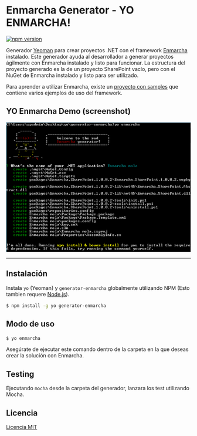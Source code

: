 # Enmarcha Generator - YO ENMARCHA!
[![npm version](https://badge.fury.io/js/generator-enmarcha.svg)](https://badge.fury.io/js/generator-enmarcha)

Generador [Yeoman](http://yeoman.io) para crear proyectos .NET con el framework [Enmarcha](https://github.com/Encamina/Enmarcha-SharePoint) instalado. Este generador ayuda al desarrollador a generar proyectos ágilmente con Enmarcha instalado y listo para funcionar. La estructura
del proyecto generado es la de un proyecto SharePoint vacío, pero con el NuGet de Enmarcha instalado y listo para ser utilizado.

Para aprender a utilizar Enmarcha, existe un [proyecto con samples](https://github.com/Encamina/Enmarcha-SharePoint/tree/master/Samples) que contiene varios ejemplos de uso del framework.

## YO Enmarcha Demo (screenshot)
![](https://raw.githubusercontent.com/Encamina/generator-enmarcha/master/docs/assets/generatorEnmarcha.PNG)

***

## Instalación

Instala `yo` (Yeoman) y `generator-enmarcha` globalmente utilizando NPM (Esto tambien requere [Node.js](https://nodejs.org)). 

```bash
$ npm install -g yo generator-enmarcha
```

## Modo de uso

```bash
$ yo enmarcha
```
Asegúrate de ejecutar este comando dentro de la carpeta en la que deseas crear la solución con Enmarcha.

## Testing

Ejecutando `mocha` desde la carpeta del generador, lanzara los test utilizando Mocha.

## Licencia

[Licencia MIT](https://github.com/Encamina/generator-enmarcha/blob/master/LICENSE)

